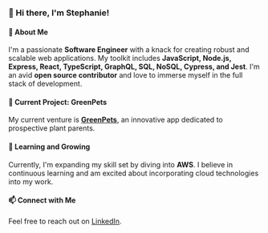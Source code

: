 ### 👋 Hi there, I'm Stephanie!

#### 🚀 About Me
I'm a passionate **Software Engineer** with a knack for creating robust and scalable web applications. My toolkit includes **JavaScript, Node.js, Express, React, TypeScript, GraphQL, SQL, NoSQL, Cypress, and Jest**. I'm an avid **open source contributor** and love to immerse myself in the full stack of development.

#### 🌸 Current Project: GreenPets
My current venture is **[GreenPets](https://github.com/Los-Terremotos/GreenPets)**, an innovative app dedicated to prospective plant parents. 

#### 🌱 Learning and Growing
Currently, I'm expanding my skill set by diving into **AWS**. I believe in continuous learning and am excited about incorporating cloud technologies into my work.

#### 📫 Connect with Me
Feel free to reach out on [LinkedIn](https://www.linkedin.com/in/stephanie-t-serrano/).
